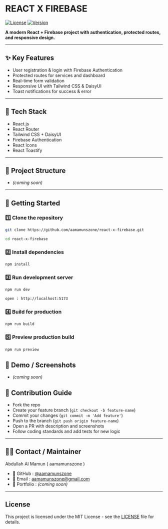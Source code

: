 # REACT X FIREBASE

[![License](https://img.shields.io/badge/license-MIT-green)](LICENSE)
[![Version](https://img.shields.io/badge/version-1.0.0-blue)](https://github.com/aamamunszone/react-x-firebase)

**A modern React + Firebase project with authentication, protected routes, and responsive design.**

---

## ✨ Key Features

- User registration & login with Firebase Authentication
- Protected routes for services and dashboard
- Real-time form validation
- Responsive UI with Tailwind CSS & DaisyUI
- Toast notifications for success & error

---

## 🔧 Tech Stack

- React.js
- React Router
- Tailwind CSS + DaisyUI
- Firebase Authentication
- React Icons
- React Toastify

---

## 📂 Project Structure

- _(coming soon)_

---

## 🚀 Getting Started

### 1️⃣ Clone the repository

```bash
git clone https://github.com/aamamunszone/react-x-firebase.git

cd react-x-firebase
```

### 2️⃣ Install dependencies

```bash
npm install
```

### 3️⃣ Run development server

```bash
npm run dev

open : http://localhost:5173
```

### 4️⃣ Build for production

```bash
npm run build
```

### 5️⃣ Preview production build

```bash
npm run preview
```

## 📸 Demo / Screenshots

- _(coming soon)_

## 🤝 Contribution Guide

- Fork the repo
- Create your feature branch (`git checkout -b feature-name`)
- Commit your changes (`git commit -m 'Add feature'`)
- Push to the branch (`git push origin feature-name`)
- Open a PR with description and screenshots
- Follow coding standards and add tests for new logic

---

## 👨‍💻 Contact / Maintainer

Abdullah Al Mamun ( aamamunszone )

- 🔗 GitHub : [@aamamunszone](https://github.com/aamamunszone)
- 🔗 Email : [aamamunszone@gmail.com](mailto:aamamunszone@gmail.com)
- 🔗 Portfolio : _(coming soon)_

---

## License

This project is licensed under the MIT License - see the [LICENSE](LICENSE) file for details.
